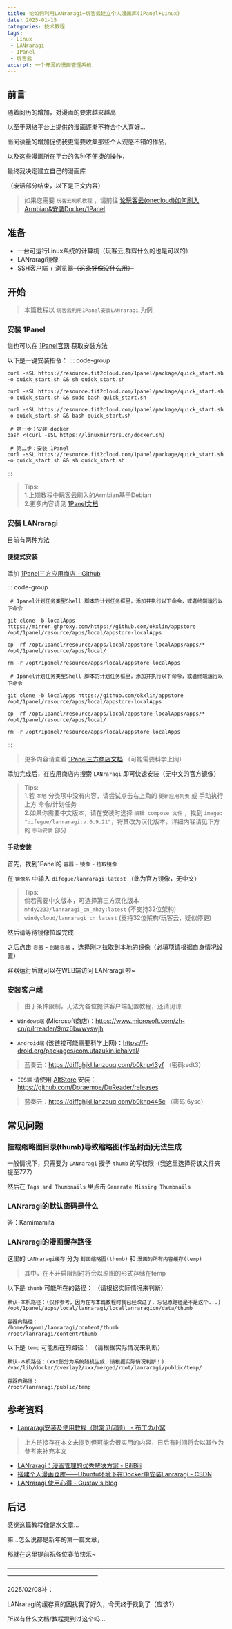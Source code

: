 ```yaml
---
title: 论如何利用LANraragi+玩客云建立个人漫画库(1Panel+Linux)
date: 2025-01-15
categories: 技术教程
tags: 
 - Linux
 - LANraragi
 - 1Panel
 - 玩客云
excerpt: 一个开源的漫画管理系统
---
```


## 前言
随着阅历的增加，对漫画的要求越来越高

以至于网络平台上提供的漫画逐渐不符合个人喜好...

而阅读量的增加促使我更需要收集那些个人观感不错的作品，

以及这些漫画所在平台的各种不便捷的操作，

最终我决定建立自己的漫画库

（~~废话~~部分结束，以下是正文内容）

> 如果您需要 `玩客云刷机教程` ，请前往 [论玩客云(onecloud)如何刷入Armbian&安装Docker/1Panel](https://blog.dmoe.top/posts/course-onecloud-armbian)






## 准备
- 一台可运行Linux系统的计算机（玩客云,群辉什么的也是可以的）
- LANraragi镜像
- SSH客户端 + 浏览器~~（这条好像没什么用）~~






## 开始
> 本篇教程以 `玩客云利用1Panel安装LANraragi` 为例

### 安装 1Panel
您也可以在 [1Panel官网](https://1panel.cn/) 获取安装方法

以下是一键安装指令：
::: code-group   
```Shell [RedHat / CentOS]
curl -sSL https://resource.fit2cloud.com/1panel/package/quick_start.sh -o quick_start.sh && sh quick_start.sh
```

```Shell [Ubuntu]
curl -sSL https://resource.fit2cloud.com/1panel/package/quick_start.sh -o quick_start.sh && sudo bash quick_start.sh
```

```Shell [Debian]
curl -sSL https://resource.fit2cloud.com/1panel/package/quick_start.sh -o quick_start.sh && bash quick_start.sh
```

```Shell [openEuler / 其他]
 # 第一步：安装 docker
bash <(curl -sSL https://linuxmirrors.cn/docker.sh)

 # 第二步：安装 1Panel
curl -sSL https://resource.fit2cloud.com/1panel/package/quick_start.sh -o quick_start.sh && sh quick_start.sh
```
:::

> Tips:   
> 1.上期教程中玩客云刷入的Armbian基于Debian  
> 2.更多内容请见 [1Panel文档](https://1panel.cn/docs/installation/online_installation/)




### 安装 LANraragi
目前有两种方法
#### 便捷式安装
添加 [1Panel三方应用商店 - Github](https://github.com/okxlin/appstore)

::: code-group  
```Shell [国内网络]
 # 1panel计划任务类型Shell 脚本的计划任务框里，添加并执行以下命令，或者终端运行以下命令

git clone -b localApps https://mirror.ghproxy.com/https://github.com/okxlin/appstore /opt/1panel/resource/apps/local/appstore-localApps

cp -rf /opt/1panel/resource/apps/local/appstore-localApps/apps/* /opt/1panel/resource/apps/local/

rm -r /opt/1panel/resource/apps/local/appstore-localApps
```

```Shell [国际网络]
 # 1panel计划任务类型Shell 脚本的计划任务框里，添加并执行以下命令，或者终端运行以下命令

git clone -b localApps https://github.com/okxlin/appstore /opt/1panel/resource/apps/local/appstore-localApps

cp -rf /opt/1panel/resource/apps/local/appstore-localApps/apps/* /opt/1panel/resource/apps/local/

rm -r /opt/1panel/resource/apps/local/appstore-localApps
```
:::

 > 更多内容请查看 [1Panel三方商店文档](https://1p.131.gs/) （可能需要科学上网）

添加完成后，在应用商店内搜索 `LANraragi` 即可快速安装（无中文的官方镜像）

> Tips:   
> 1.若 `本地` 分类项中没有内容，请尝试点击右上角的 `更新应用列表` 或 手动执行上方 命令/计划任务  
> 2.如果你需要中文版本，请在安装时选择 `编辑 compose 文件` ，找到 `image: "difegue/lanraragi:v.0.9.21"`，将其改为汉化版本，详细内容请见下方的 `手动安装` 部分



#### 手动安装
首先，找到1Panel的 `容器` - `镜像` - `拉取镜像`

在 `镜像名` 中输入 `difegue/lanraragi:latest` （此为官方镜像，无中文）

> Tips:   
> 倘若需要中文版本，可选择第三方汉化版本  
>  `mhdy2233/lanraragi_cn_mhdy:latest` (不支持32位架构)  
> `windycloud/lanraragi_cn:latest` (支持32位架构/玩客云，疑似停更) 

然后请等待镜像拉取完成

之后点击 `容器` - `创建容器` ，选择刚才拉取到本地的镜像（必填项请根据自身情况设置）

容器运行后就可以在WEB端访问 LANraragi 啦~




### 安装客户端
> 由于条件限制，无法为各位提供客户端配置教程，还请见谅
 
- `Windows端` (Microsoft商店)：https://www.microsoft.com/zh-cn/p/lrreader/9mz6bwwvswjh

- `Android端` (该链接可能需要科学上网)：https://f-droid.org/packages/com.utazukin.ichaival/
> 蓝奏云：https://diffghjkl.lanzouq.com/b0knp43yf （密码:edt3）

- `IOS端` 请使用 [AltStore](https://altstore.io/) 安装：https://github.com/Doraemoe/DuReader/releases
> 蓝奏云：https://diffghjkl.lanzouq.com/b0knp445c （密码:6ysc）






## 常见问题
### 挂载缩略图目录(thumb)导致缩略图(作品封面)无法生成
一般情况下，只需要为 `LANraragi` 授予 `thumb` 的写权限（我这里选择将该文件夹提至777）

然后在 `Tags and Thumbnails` 里点击 `Generate Missing Thumbnails`


### LANraragi的默认密码是什么
答：Kamimamita


### LANraragi的漫画缓存路径
这里的 `LANraragi缓存` 分为 `封面缩略图(thumb)` 和 `漫画的所有内容缓存(temp)`
> 其中，在不开启限制时将会以原图的形式存储在temp

以下是 `thumb` 可能所在的路径：
（请根据实际情况来判断）
```Path
默认-本机路径：(仅作参考，因为在写本篇教程时我已经改过了，忘记原路径是不是这个...)
/opt/1panel/apps/local/lanraragi/locallanraragicn/data/thumb

容器内路径：
/home/koyomi/lanraragi/content/thumb
/root/lanraragi/content/thumb
```

以下是 `temp` 可能所在的路径：
（请根据实际情况来判断）
```Path
默认-本机路径：(xxx部分为系统随机生成，请根据实际情况判断！)
/var/lib/docker/overlay2/xxx/merged/root/lanraragi/public/temp/

容器内路径：
/root/lanraragi/public/temp
```





## 参考资料

 - [Lanraragi安装及使用教程（附常见问题） - 布丁の小窝](https://lolicon.life/archives/lanraragi%E5%AE%89%E8%A3%85%E5%8F%8A%E4%BD%BF%E7%94%A8%E6%95%99%E7%A8%8B%E9%99%84%E5%B8%B8%E8%A7%81%E9%97%AE%E9%A2%98)
 > 上方链接存在本文未提到但可能会很实用的内容，日后有时间将会以其作为参考来补充本文

 - [LANraragi：漫画管理的优秀解决方案 - BiliBili](https://www.bilibili.com/opus/749816885379334212)
 - [搭建个人漫画仓库——Ubuntu环境下在Docker中安装Lanraragi - CSDN](https://blog.csdn.net/m0_53694308/article/details/134845471)
 - [LANraragi 使用心得 - Gustav's blog](https://gustaavv.github.io/2024/02/20/LANraragi-Using-Experience/)






## 后记
感觉这篇教程像是水文章...

嘛...怎么说都是新年的第一篇文章，

那就在这里提前祝各位春节快乐~

———————————————————————————————————————————————————

2025/02/08补：

LANraragi的缓存真的困扰我了好久，今天终于找到了（应该?）

所以有什么文档/教程提到过这个吗...